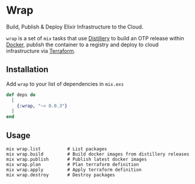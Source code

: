 # Wrap

Build, Publish & Deploy Elixir Infrastructure to the Cloud.

`wrap` is a set of `mix` tasks that use [Distillery](https://github.com/bitwalker/distillery) to 
build an OTP release within [Docker](https://www.docker.com/), publish the container to a registry and 
deploy to cloud infrastructure via [Terraform](https://www.terraform.io/).

## Installation

Add `wrap` to your list of dependencies in `mix.exs`

```elixir
def deps do
  [
    {:wrap, "~> 0.0.3"}
  ]
end
```

## Usage

```
mix wrap.list          # List packages
mix wrap.build         # Build docker images from distillery releases
mix wrap.publish       # Publish latest docker images
mix wrap.plan          # Plan terraform definition
mix wrap.apply         # Apply terraform definition
mix wrap.destroy       # Destroy packages
```
